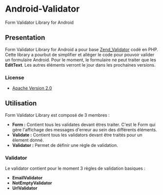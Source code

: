 Android-Validator
=================

Form Validator Library for Android

Presentation
------------

Form Validator Library for Android a pour base [Zend_Validator](http://framework.zend.com/manual/1.12/en/zend.validate.introduction.html, "Title") codé en PHP. Cette library a pourbut de simplifier et alléger le code pour pouvoir valider un formulaire Android. Pour le moment, le formulaire ne peut traiter que les **EditText**. Les autres éléments verront le jour dans les prochaines versions.

### License

* [Apache Version 2.0](http://www.apache.org/licenses/LICENSE-2.0.html)

Utilisation
-----------

Form Validator Library est composé de 3 membres : 
-   **Form :** Contient tous les validates devant êtres traiter. C'est le Form qui gère l'affichage des messages d'erreur au sein des différents éléments.
-   **Validate :** Contient tous les validators devant être traités pour un élement donné.
-   **Validator :** Permet de définir une règle de validation.

### Validator

Le validator contient pour le moment 3 règles de validation basiques :
+   **EmailValidator**
+   **NotEmptyValidator**
+   **UrlValidator**